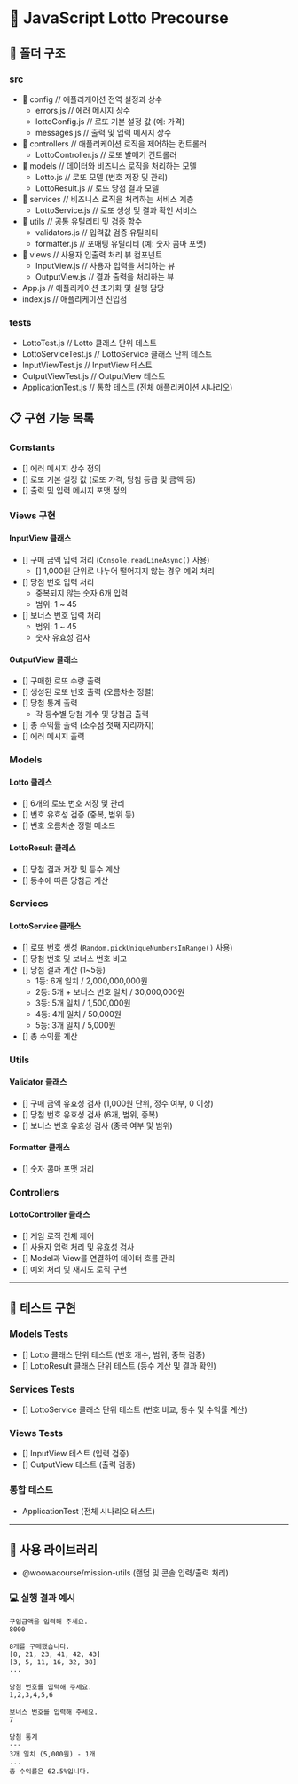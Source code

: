 # 🎰 JavaScript Lotto Precourse

## 📂 폴더 구조

### src
- 📂 config // 애플리케이션 전역 설정과 상수
  - errors.js // 에러 메시지 상수
  - lottoConfig.js // 로또 기본 설정 값 (예: 가격)
  - messages.js // 출력 및 입력 메시지 상수
- 📂 controllers // 애플리케이션 로직을 제어하는 컨트롤러
  - LottoController.js // 로또 발매기 컨트롤러
- 📂 models // 데이터와 비즈니스 로직을 처리하는 모델
  - Lotto.js // 로또 모델 (번호 저장 및 관리)
  - LottoResult.js // 로또 당첨 결과 모델
- 📂 services // 비즈니스 로직을 처리하는 서비스 계층
  - LottoService.js // 로또 생성 및 결과 확인 서비스
- 📂 utils // 공통 유틸리티 및 검증 함수
  - validators.js // 입력값 검증 유틸리티
  - formatter.js // 포매팅 유틸리티 (예: 숫자 콤마 포맷)
- 📂 views // 사용자 입출력 처리 뷰 컴포넌트
  - InputView.js // 사용자 입력을 처리하는 뷰
  - OutputView.js // 결과 출력을 처리하는 뷰
- App.js // 애플리케이션 초기화 및 실행 담당
- index.js // 애플리케이션 진입점

### tests
- LottoTest.js // Lotto 클래스 단위 테스트
- LottoServiceTest.js // LottoService 클래스 단위 테스트
- InputViewTest.js // InputView 테스트
- OutputViewTest.js // OutputView 테스트
- ApplicationTest.js // 통합 테스트 (전체 애플리케이션 시나리오)


## 📋 구현 기능 목록

### Constants

- [] 에러 메시지 상수 정의
- [] 로또 기본 설정 값 (로또 가격, 당첨 등급 및 금액 등)
- [] 출력 및 입력 메시지 포맷 정의

### Views 구현

#### InputView 클래스

- [] 구매 금액 입력 처리 (`Console.readLineAsync()` 사용)
  - [] 1,000원 단위로 나누어 떨어지지 않는 경우 예외 처리
- [] 당첨 번호 입력 처리
  - 중복되지 않는 숫자 6개 입력
  - 범위: 1 ~ 45
- [] 보너스 번호 입력 처리
  - 범위: 1 ~ 45
  - 숫자 유효성 검사

#### OutputView 클래스

- [] 구매한 로또 수량 출력
- [] 생성된 로또 번호 출력 (오름차순 정렬)
- [] 당첨 통계 출력
  - 각 등수별 당첨 개수 및 당첨금 출력
- [] 총 수익률 출력 (소수점 첫째 자리까지)
- [] 에러 메시지 출력

### Models

#### Lotto 클래스

- [] 6개의 로또 번호 저장 및 관리
- [] 번호 유효성 검증 (중복, 범위 등)
- [] 번호 오름차순 정렬 메소드

#### LottoResult 클래스

- [] 당첨 결과 저장 및 등수 계산
- [] 등수에 따른 당첨금 계산

### Services

#### LottoService 클래스

- [] 로또 번호 생성 (`Random.pickUniqueNumbersInRange()` 사용)
- [] 당첨 번호 및 보너스 번호 비교
- [] 당첨 결과 계산 (1~5등)
  - 1등: 6개 일치 / 2,000,000,000원
  - 2등: 5개 + 보너스 번호 일치 / 30,000,000원
  - 3등: 5개 일치 / 1,500,000원
  - 4등: 4개 일치 / 50,000원
  - 5등: 3개 일치 / 5,000원
- [] 총 수익률 계산

### Utils

#### Validator 클래스

- [] 구매 금액 유효성 검사 (1,000원 단위, 정수 여부, 0 이상)
- [] 당첨 번호 유효성 검사 (6개, 범위, 중복)
- [] 보너스 번호 유효성 검사 (중복 여부 및 범위)

#### Formatter 클래스

- [] 숫자 콤마 포맷 처리

### Controllers

#### LottoController 클래스

- [] 게임 로직 전체 제어
- [] 사용자 입력 처리 및 유효성 검사
- [] Model과 View를 연결하여 데이터 흐름 관리
- [] 예외 처리 및 재시도 로직 구현

---

## 🧪 테스트 구현

### Models Tests

- [] Lotto 클래스 단위 테스트 (번호 개수, 범위, 중복 검증)
- [] LottoResult 클래스 단위 테스트 (등수 계산 및 결과 확인)

### Services Tests

- [] LottoService 클래스 단위 테스트 (번호 비교, 등수 및 수익률 계산)

### Views Tests

- [] InputView 테스트 (입력 검증)
- [] OutputView 테스트 (출력 검증)

### 통합 테스트

- ApplicationTest (전체 시나리오 테스트)

---

## 🔧 사용 라이브러리

- @woowacourse/mission-utils (랜덤 및 콘솔 입력/출력 처리)


### 💻 실행 결과 예시

```
구입금액을 입력해 주세요.
8000

8개를 구매했습니다.
[8, 21, 23, 41, 42, 43]
[3, 5, 11, 16, 32, 38]
...

당첨 번호를 입력해 주세요.
1,2,3,4,5,6

보너스 번호를 입력해 주세요.
7

당첨 통계
---
3개 일치 (5,000원) - 1개
...
총 수익률은 62.5%입니다.
```